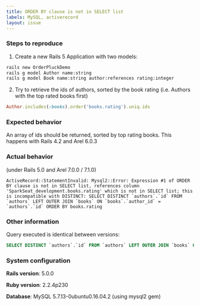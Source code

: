 ```yaml
---
title: ORDER BY clause is not in SELECT list
labels: MySQL, activerecord
layout: issue
---
```


### Steps to reproduce

1) Create a new Rails 5 Application with two models:

``` bash
rails new OrderPluckDemo
rails g model Author name:string
rails g model Book name:string author:references rating:integer
```

2) Try to retrieve the ids of authors, sorted by the book rating (i.e. Authors with the top rated books first)

``` ruby
Author.includes(:books).order('books.rating').uniq.ids
```
### Expected behavior

An array of ids should be returned, sorted by top rating books.
This happens with Rails 4.2 and Arel 6.0.3
### Actual behavior

(under Rails 5.0 and Arel 7.0.0 / 7.1.0)

```
ActiveRecord::StatementInvalid: Mysql2::Error: Expression #1 of ORDER BY clause is not in SELECT list, references column 'SparkSeat_development.books.rating' which is not in SELECT list; this is incompatible with DISTINCT: SELECT DISTINCT `authors`.`id` FROM `authors` LEFT OUTER JOIN `books` ON `books`.`author_id` = `authors`.`id` ORDER BY books.rating
```
### Other information

Query executed is identical between versions:

``` sql
SELECT DISTINCT `authors`.`id` FROM `authors` LEFT OUTER JOIN `books` ON `books`.`author_id` = `authors`.`id` ORDER BY books.rating
```
### System configuration

**Rails version**:
5.0.0

**Ruby version**:
2.2.4p230

**Database**:
MySQL 5.7.13-0ubuntu0.16.04.2 (using mysql2 gem)

